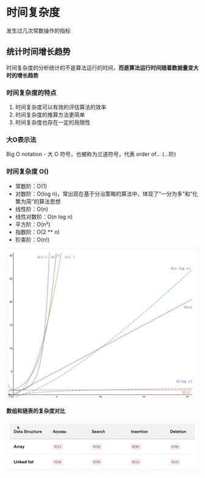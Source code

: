 # 时间复杂度

发生过几次常数操作的指标

## 统计时间增长趋势

时间复杂度的分析统计的不是算法运行的时间，**而是算法运行时间随着数据量变大时的增长趋势**

### 时间复杂度的特点

1. 时间复杂度可以有效的评估算法的效率
2. 时间复杂度的推算方法更简单
3. 时间复杂度也存在一定的局限性

### 大O表示法

Big O notation - 大 O 符号，也被称为兰道符号，代表 order of... (...阶)

### 时间复杂度 O()

- 常数阶：O(1)
- 对数阶：O(log n)，常出现在基于分治策略的算法中，体现了“一分为多”和“化繁为简”的算法思想
- 线性阶：O(n)
- 线性对数阶：O(n log n)
- 平方阶：O(n²)
- 指数阶：O(2 \*\* n)
- 阶乘阶：O(n!)

![alt text](image-1.png)

#### 数组和链表的复杂度对比

![alt text](image-2.png)
